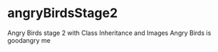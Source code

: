 # angryBirdsStage2
Angry Birds stage 2 with Class Inheritance and Images
Angry Birds is goodangry me 
